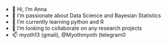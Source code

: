 - 👋 Hi, I’m Anna
- 👀 I’m passionate about Data Science and Bayesian Statistics
- 🌱 I’m currently learning python and R
- 💞️ I’m looking to collaborate on any research projects 
- 📫 myoth13 (gmail), @Myothmyoth (telegram0


<!---
Myoth13/Myoth13 is a ✨ special ✨ repository because its `README.md` (this file) appears on your GitHub profile.
You can click the Preview link to take a look at your changes.
--->
